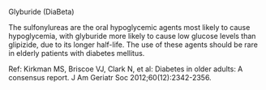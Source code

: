 Glyburide (DiaBeta)

The sulfonylureas are the oral hypoglycemic agents most likely to cause hypoglycemia, with glyburide more likely to cause low glucose levels than glipizide, due to its longer half-life. The use of these agents should be rare in elderly patients with diabetes mellitus.

Ref:  Kirkman MS, Briscoe VJ, Clark N, et al: Diabetes in older adults: A consensus report. J Am Geriatr Soc 2012;60(12):2342-2356.